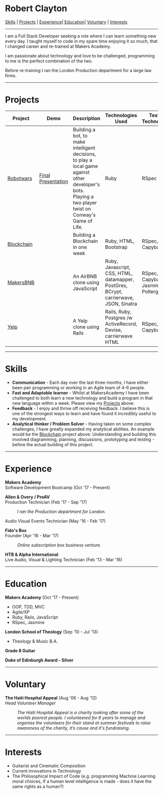 # Robert Clayton
[Skills](#skills) | [Projects](#projects) | [Experience](#experience)| [Education](#education)| [Voluntary](#voluntary) | [Interests](#interests)
***
I am a Full Stack Developer seeking a role where I can learn something new every day. I taught myself to code in my spare time enjoying it so much, that I changed career and re-trained at Makers Academy.

I am passionate about technology and love to be challenged, programming to me is the perfect combination of the two.

Before re-training I ran the London Production department for a large law firms.

***
# Projects

Project | Demo | Description | Technologies Used | Testing Technologies  
---|---|---|---|---   
[Robotwars](https://github.com/SuzanneHuldt/robot-wars)| [Final Presentation](https://www.youtube.com/watch?v=X7m_-w3S5W8) | Building a bot, to make intelligent decisions, to play a local game against other developer's bots. Playing a two player twist on Conway's Game of Life.| Ruby | RSpec
[Blockchain](https://github.com/RobertClayton/building_a_blockchain) | | Building a Blockchain in one week | Ruby, HTML, Bootstrap | RSpec, Capybara  
[MakersBNB](https://github.com/RobertClayton/MakersBnB) | | An AirBNB clone using JavaScript | Ruby, Javascript, CSS, HTML, datamapper, PostGres, BCrypt, carrierwave, JSON, Sinatra | RSpec, Capybara, Jasmine, Poltergeist    
[Yelp](https://github.com/RobertClayton/YelpApp) | | A Yelp clone using Rails | Rails, Ruby, Postgres /w ActiveRecord, Devise, carrierwave HTML | RSpec, Capybara  

***
# Skills

- **Communication** - Each day over the last three months, I have either been pair programming or working in an Agile team of 4-6 people.
- **Fast and Adaptable learner** - Whilst at MakersAcademy I have been challenged to both learn a new technology and build a program in that new language within a week. Please view my [Projects](#projects) above.
- **Feedback** - I enjoy and thrive off receiving feedback. I believe this is one of the strongest ways to learn and have found it incredibly useful to my development.
- **Analytical thinker / Problem Solver** - Having taken on some complex challenges, I have greatly expanded my analytical abilities. An example would be the [Blockchain](https://github.com/RobertClayton/building_a_blockchain) project above: Understanding and building this involved diagramming, planning, discussions, prototyping and testing - before the actual building of this project.

***
# Experience

**Makers Academy**    
Software Development Bootcamp  (Oct '17 - Present)  

**Allen & Overy / ProAV**   
Production Technician  (Feb '17 - Sep '17)   
<dl>
  <dd><em>I ran the Production department for London.</em></dd>
</dl>

Audio Visual Events Technician (May '16 - Feb '17)  

**Fido's Box**  
Founder (Apr '16 - Mar '17)                          
<dl>
  <dd><em>Online subscription box business venture.</em></dd>
</dl>

**HTB & Alpha International**    
Live Audio, Visual & Lighting Technician (Feb '13 - Mar '16)     

***
# Education

**Makers Academy** (Oct '17 - Present)    

- OOP, TDD, MVC
- Agile/XP
- Ruby, Rails, JavaScript
- RSpec, Jasmine

**London School of Theology** (Sep '10 - Jul '13)

- Theology & Music B.A.

**Grade 8 Guitar**   

**Duke of Edinburgh Award - Silver**

***
# Voluntary
**The Haiti Hospital Appeal** (Aug '06 - Aug '12)     
*Head Volunteer Manager*  
<dl>
  <dd><em>The Haiti Hospital Appeal is a charity looking after some of the worlds poorest people. I volunteered for 6 years to manage and organise the volunteers for their stand at summer festivals to raise awareness of the charity, it’s cause and it's fundraising. </em></dd>
</dl>

***
# Interests

- Guitarist and Cinematic Composition
- Current innovations in Technology
- The Philosophical Impact of Code (e.g. programming Machine Learning moral choices, If a human level intelligence is made - does it have the same rights as a human?)
